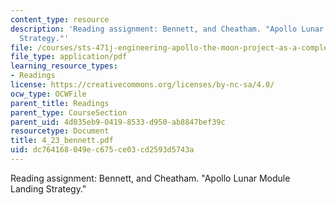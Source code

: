 ```yaml
---
content_type: resource
description: 'Reading assignment: Bennett, and Cheatham. "Apollo Lunar Module Landing
  Strategy."'
file: /courses/sts-471j-engineering-apollo-the-moon-project-as-a-complex-system-spring-2007/dc764168049ec675ce03cd2593d5743a_4_23_bennett.pdf
file_type: application/pdf
learning_resource_types:
- Readings
license: https://creativecommons.org/licenses/by-nc-sa/4.0/
ocw_type: OCWFile
parent_title: Readings
parent_type: CourseSection
parent_uid: 4d035eb9-0419-8533-d950-ab8847bef39c
resourcetype: Document
title: 4_23_bennett.pdf
uid: dc764168-049e-c675-ce03-cd2593d5743a
---
```

Reading assignment: Bennett, and Cheatham. "Apollo Lunar Module Landing Strategy."